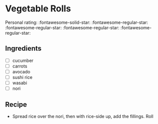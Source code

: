 # Vegetable Rolls

<!-- {cts} rating=1; (User can specify rating on scale of 1-5) -->

Personal rating: :fontawesome-solid-star: :fontawesome-regular-star: :fontawesome-regular-star: :fontawesome-regular-star: :fontawesome-regular-star:

<!-- {cte} -->

<!-- {cts} name_image=None; (User can specify image name) -->

<!-- TODO: Capture image -->

<!-- {cte} -->

## Ingredients

- [ ] cucumber
- [ ] carrots
- [ ] avocado
- [ ] sushi rice
- [ ] wasabi
- [ ] nori

## Recipe

- Spread rice over the nori, then with rice-side up, add the fillings. Roll
